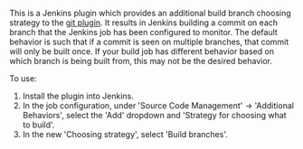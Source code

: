 This is a Jenkins plugin which provides an additional build branch choosing strategy to the [git plugin](https://wiki.jenkins-ci.org/display/JENKINS/Git+Plugin). It results in Jenkins building a commit on each branch that the Jenkins job has been configured to monitor.
The default behavior is such that if a commit is seen on multiple branches, that commit will only be built once. If your build job has different behavior based on which branch is being built from, this may not be the desired behavior.

To use:

1. Install the plugin into Jenkins.
2. In the job configuration, under 'Source Code Management' -> 'Additional Behaviors', select the 'Add' dropdown and 'Strategy for choosing what to build'.
3. In the new 'Choosing strategy', select 'Build branches'.
